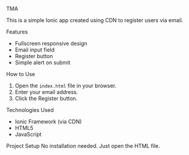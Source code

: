 TMA

This is a simple Ionic app created using CDN to register users via email.

Features
- Fullscreen responsive design
- Email input field
- Register button
- Simple alert on submit

How to Use
1. Open the `index.html` file in your browser.
2. Enter your email address.
3. Click the Register button.

Technologies Used
- Ionic Framework (via CDN)
- HTML5
- JavaScript

Project Setup
No installation needed. Just open the HTML file.
